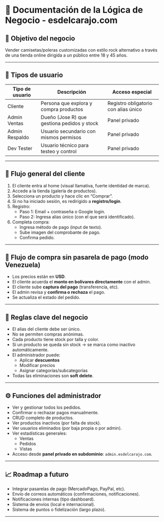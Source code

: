 # 🧠 Documentación de la Lógica de Negocio - esdelcarajo.com

## 🎯 Objetivo del negocio
Vender camisetas/poleras customizadas con estilo rock alternativo a través de una tienda online dirigida a un público entre 18 y 45 años.

---

## 👥 Tipos de usuario

| Tipo de usuario | Descripción | Acceso especial |
|-----------------|-------------|-----------------|
| Cliente         | Persona que explora y compra productos | Registro obligatorio con alias único |
| Admin Ventas    | Dueño (Jose R) que gestiona pedidos y stock | Panel privado |
| Admin Respaldo  | Usuario secundario con mismos permisos | Panel privado |
| Dev Tester      | Usuario técnico para testeo y control | Panel privado |

---

## 🔁 Flujo general del cliente

1. El cliente entra al home (visual llamativa, fuerte identidad de marca).
2. Accede a la tienda (galería de productos).
3. Selecciona un producto y hace clic en “Comprar”.
4. Si no ha iniciado sesión, es redirigido a **registro/login**.
5. Registro:
   - Paso 1: Email + contraseña o Google login.
   - Paso 2: Ingresa alias único (con el que será identificado).
6. Completa compra:
   - Ingresa método de pago (input de texto).
   - Sube imagen del comprobante de pago.
   - Confirma pedido.

---

## 🛒 Flujo de compra sin pasarela de pago (modo Venezuela)

- Los precios están en **USD**.
- El cliente acuerda el **monto en bolívares directamente** con el admin.
- El cliente sube **captura del pago** (transferencia, etc).
- El admin revisa y **confirma o rechaza** el pago.
- Se actualiza el estado del pedido.

---

## 🧩 Reglas clave del negocio

- El alias del cliente debe ser único.
- No se permiten compras anónimas.
- Cada producto tiene stock por talla y color.
- Si un producto se queda sin stock → se marca como inactivo automáticamente.
- El administrador puede:
  - Aplicar **descuentos**
  - Modificar precios
  - Asignar categorías/subcategorías
- Todas las eliminaciones son **soft delete**.

---

## ⚙️ Funciones del administrador

- Ver y gestionar todos los pedidos.
- Confirmar o rechazar pagos manualmente.
- CRUD completo de productos.
- Ver productos inactivos (por falta de stock).
- Ver usuarios eliminados (por baja propia o por admin).
- Ver estadísticas generales:
  - Ventas
  - Pedidos
  - Vistas
- Acceso desde **panel privado en subdominio**: `admin.esdelcarajo.com`.

---

## 📈 Roadmap a futuro

- Integrar pasarelas de pago (MercadoPago, PayPal, etc).
- Envío de correos automáticos (confirmaciones, notificaciones).
- Notificaciones internas (tipo dashboard).
- Sistema de envíos (local e internacional).
- Sistema de puntos o fidelización (largo plazo).

---

